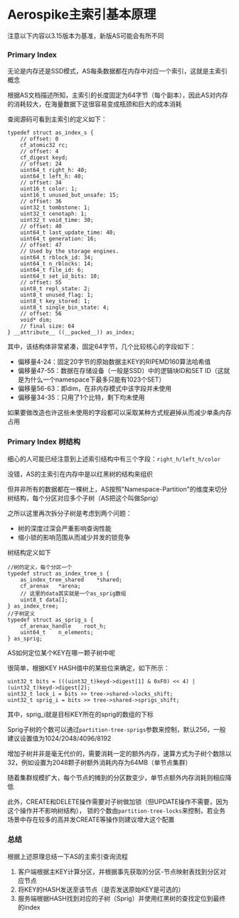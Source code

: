 Aerospike主索引基本原理
===

注意以下内容以3.15版本为基准，新版AS可能会有所不同

### Primary Index

无论是内存还是SSD模式，AS每条数据都在内存中对应一个索引，这就是主索引概念

根据AS文档描述所知，主索引的长度固定为64字节（每个副本），因此AS对内存的消耗较大，在海量数据下这很容易变成瓶颈和巨大的成本消耗

查阅源码可看到主索引的定义如下：

	typedef struct as_index_s {
		// offset: 0
		cf_atomic32 rc;
		// offset: 4
		cf_digest keyd;
		// offset: 24
		uint64_t right_h: 40;
		uint64_t left_h: 40;
		// offset: 34
		uint16_t color: 1;
		uint16_t unused_but_unsafe: 15;
		// offset: 36
		uint32_t tombstone: 1;
		uint32_t cenotaph: 1;
		uint32_t void_time: 30;
		// offset: 40
		uint64_t last_update_time: 40;
		uint64_t generation: 16;
		// offset: 47
		// Used by the storage engines.
		uint64_t rblock_id: 34;
		uint64_t n_rblocks: 14;
		uint64_t file_id: 6;
		uint64_t set_id_bits: 10;
		// offset: 55
		uint8_t repl_state: 2;
		uint8_t unused_flag: 1;
		uint8_t key_stored: 1;
		uint8_t single_bin_state: 4;
		// offset: 56
		void* dim;
		// final size: 64
	} __attribute__ ((__packed__)) as_index;

其中，该结构体非常紧凑，固定64字节，几个比较核心的字段如下：

* 偏移量4-24：固定20字节的原始数据主KEY的RIPEMD160算法哈希值
* 偏移量47-55：数据在存储设备（一般是SSD）中的逻辑块ID和SET ID（这就是为什么一个namespace下最多只能有1023个SET）
* 偏移量56-63：即dim，在非内存模式中该字段并未使用
* 偏移量34-35：只用了1个比特，剩下均未使用

如果要做改造也许这些未使用的字段都可以采取某种方式规避掉从而减少单条内存占用

### Primary Index 树结构

细心的人可能已经注意到上述索引结构中有三个字段：```right_h/left_h/color```

没错，AS的主索引在内存中是以红黑树的结构来组织

但并非所有的数据都在一棵树上，AS按照"Namespace-Partition"的维度来切分树结构，每个分区对应多个子树（AS把这个叫做Sprig）

之所以这里再次拆分子树是考虑到两个问题：

* 树的深度过深会严重影响查询性能
* 缩小锁的影响范围从而减少并发的锁竞争

树结构定义如下

	//树的定义，每个分区一个
	typedef struct as_index_tree_s {
		as_index_tree_shared	*shared;
		cf_arenax	*arena;
		// 这里的data其实就是一个as_sprig数组
		uint8_t	data[];
	} as_index_tree;
	//子树定义
	typedef struct as_sprig_s {
		cf_arenax_handle	root_h;
		uint64_t	n_elements;
	} as_sprig;

AS如何定位某个KEY在哪一颗子树中呢

很简单，根据KEY HASH值中的某些位来确定，如下所示：

	uint32_t bits = (((uint32_t)keyd->digest[1] & 0xF0) << 4) | (uint32_t)keyd->digest[2];
	uint32_t lock_i = bits >> tree->shared->locks_shift;
	uint32_t sprig_i = bits >> tree->shared->sprigs_shift;

其中，sprig_i就是目标KEY所在的sprig的数组的下标

Sprig子树的个数可以通过```partition-tree-sprigs```参数来控制，默认256，一般建议设置值为1024/2048/4096/8192

增加子树并非是毫无代价的，需要消耗一定的额外内存，速算方式为子树个数除以32，例如设置为2048颗子树额外消耗内存为64MB（单节点集群）

随着集群规模扩大，每个节点的摊到的分区数变少，单节点额外内存消耗则相应降低

此外，CREATE和DELETE操作需要对子树做加锁（但UPDATE操作不需要，因为这个操作并不影响树结构），
锁的个数由```partition-tree-locks```来控制，若业务场景中存在较多的高并发CREATE等操作则建议增大这个配置

### 总结

根据上述原理总结一下AS的主索引查询流程

1. 客户端根据主KEY计算分区，并根据事先获取的分区-节点映射表找到分区对应节点
2. 将KEY的HASH发送至该节点（是否发送原始KEY是可选的）
3. 服务端根据HASH找到对应的子树（Sprig）并使用红黑树的查找定位到最终的index


